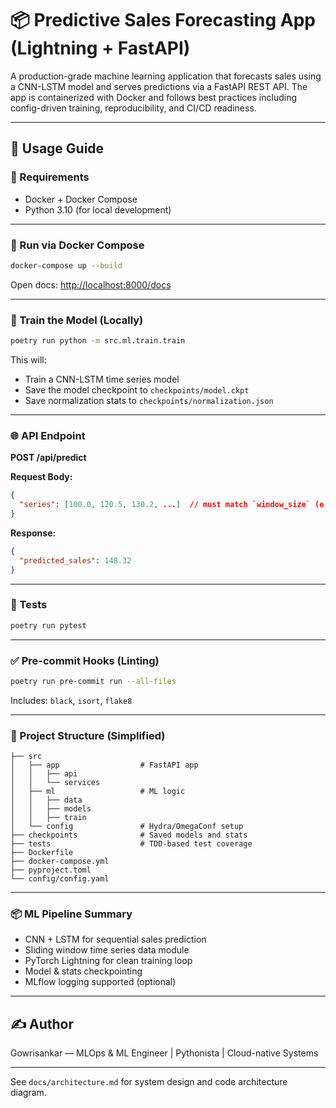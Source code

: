 # 📦 Predictive Sales Forecasting App (Lightning + FastAPI)

A production-grade machine learning application that forecasts sales using a CNN-LSTM model and serves predictions via a FastAPI REST API. The app is containerized with Docker and follows best practices including config-driven training, reproducibility, and CI/CD readiness.

---

## 🚀 Usage Guide

### 🔧 Requirements

* Docker + Docker Compose
* Python 3.10 (for local development)

---

### 🐳 Run via Docker Compose

```bash
docker-compose up --build
```

Open docs: [http://localhost:8000/docs](http://localhost:8000/docs)

---

### 🔁 Train the Model (Locally)

```bash
poetry run python -m src.ml.train.train
```

This will:

* Train a CNN-LSTM time series model
* Save the model checkpoint to `checkpoints/model.ckpt`
* Save normalization stats to `checkpoints/normalization.json`

---

### 🌐 API Endpoint

**POST /api/predict**

**Request Body:**

```json
{
  "series": [100.0, 120.5, 130.2, ...]  // must match `window_size` (e.g., 14)
}
```

**Response:**

```json
{
  "predicted_sales": 148.32
}
```

---

### 🧪 Tests

```bash
poetry run pytest
```

---

### ✅ Pre-commit Hooks (Linting)

```bash
poetry run pre-commit run --all-files
```

Includes: `black`, `isort`, `flake8`

---

### 📁 Project Structure (Simplified)

```
├── src
│   ├── app                  # FastAPI app
│   │   ├── api
│   │   └── services
│   ├── ml                   # ML logic
│   │   ├── data
│   │   ├── models
│   │   ├── train
│   └── config               # Hydra/OmegaConf setup
├── checkpoints              # Saved models and stats
├── tests                    # TDD-based test coverage
├── Dockerfile
├── docker-compose.yml
├── pyproject.toml
└── config/config.yaml
```

---

### 📦 ML Pipeline Summary

* CNN + LSTM for sequential sales prediction
* Sliding window time series data module
* PyTorch Lightning for clean training loop
* Model & stats checkpointing
* MLflow logging supported (optional)

---

## ✍️ Author

Gowrisankar — MLOps & ML Engineer | Pythonista | Cloud-native Systems

---

See `docs/architecture.md` for system design and code architecture diagram.
